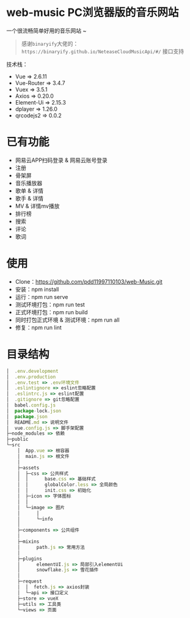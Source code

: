 # web-music PC浏览器版的音乐网站

一个很流畅简单好用的音乐网站 ~

> 感谢`binaryify`大佬的：`https://binaryify.github.io/NeteaseCloudMusicApi/#/` 接口支持

技术栈：

- Vue => 2.6.11
- Vue-Router => 3.4.7
- Vuex => 3.5.1
- Axios => 0.20.0
- Element-Ui => 2.15.3
- dplayer => 1.26.0
- qrcodejs2 => 0.0.2

# 已有功能

- 网易云APP扫码登录 & 网易云账号登录
- 注册
- 骨架屏
- 音乐播放器
- 歌单 & 详情
- 歌手 & 详情
- MV & 详情mv播放
- 排行榜
- 搜索
- 评论
- 歌词

# 使用

- Clone：https://github.com/pdd11997110103/web-Music.git
- 安装：npm install
- 运行：npm run serve
- 测试环境打包：npm run test
- 正式环境打包：npm run build
- 同时打包正式环境 & 测试环境：npm run all
- 修复：npm run lint

# 目录结构
```javascript
│  .env.development
│  .env.production
│  .env.test => .env环境文件
│  .eslintignore => eslint忽略配置
│  .eslintrc.js => eslint配置
│  .gitignore => git忽略配置
│  babel.config.js
│  package-lock.json
│  package.json
│  README.md => 说明文件
│  vue.config.js => 脚手架配置
├─node_modules => 依赖
├─public
└─src
    │  App.vue => 根容器
    │  main.js => 根文件
    │  
    ├─assets
    │  ├─css => 公共样式
    │  │      base.css => 基础样式
    │  │      globalColor.less => 全局颜色
    │  │      init.css => 初始化
    │  ├─icon => 字体图标
    │  │      
    │  └─image => 图片
    │      │  
    │      └─info 
    │              
    ├─components => 公共组件
    │          
    ├─mixins
    │      path.js => 常用方法
    │      
    ├─plugins
    │      elementUI.js => 局部引入elementUi
    │      snowflake.js => 雪花插件
    │      
    ├─request
    │  │  fetch.js => axios封装
    │  └─api => 接口定义
    ├─store => vueX
    ├─utils => 工具类
    └─views => 页面
```
